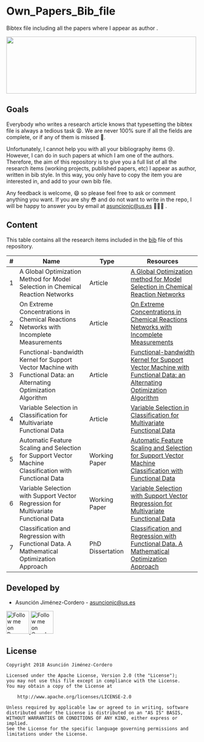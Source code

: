 # Own_Papers_Bib_file

Bibtex file including all the papers where I appear as author .

<img src="https://upload.wikimedia.org/wikipedia/commons/thumb/3/30/BibTeX_logo.svg/1280px-BibTeX_logo.svg.png" height="150" width="500"/>

## Goals

Everybody who writes a research article knows that typesetting the bibtex file is always a tedious task 😩. We are never 
100% sure if all the fields are complete, or if any of them is missed 🤔. 

Unfortunately, I cannot help you with all your bibliography items 😢. However, I can do in such papers at which I am one
 of the authors. Therefore, the aim of this repository is to give you a full list of all the research items (working 
 projects, published papers, etc) I appear as author, written in bib style. In this way, you only have to copy the item 
 you are interested in, and add to your own bib file. 
 
 Any feedback is welcome, 😄 so please feel free to ask or comment anything you want. If you are shy 😳 and do not want to
write in the repo, I will be happy to answer you by email at asuncionjc@us.es 👩🏻‍💻 .

## Content

This table contains all the research items included in the [bib](./asuncionjc_author_bib_file.tex) file of this repository.

| # | Name  | Type | Resources |
| - | ----- | -----| --------- |
| 1 | A Global Optimization Method for Model Selection in Chemical Reaction Networks | Article |[A Global Optimization method for Model Selection in Chemical Reaction Networks](https://www.sciencedirect.com/science/article/pii/S0098135416301740) |
| 2 | On Extreme Concentrations in Chemical Reactions Networks with Incomplete Measurements | Article |[On Extreme Concentrations in Chemical Reactions Networks with Incomplete Measurements](https://pubs.acs.org/doi/abs/10.1021/acs.iecr.6b00714) |
| 3 | Functional-bandwidth Kernel for Support Vector Machine with Functional Data: an Alternating Optimization Algorithm | Article |[Functional-bandwidth Kernel for Support Vector Machine with Functional Data: an Alternating Optimization Algorithm](https://www.sciencedirect.com/science/article/abs/pii/S0377221718309494) |
| 4 | Variable Selection in Classification for Multivariate Functional Data | Article |[Variable Selection in Classification for Multivariate Functional Data](https://www.sciencedirect.com/science/article/pii/S0020025518310107) |
| 5 | Automatic Feature Scaling and Selection for Support Vector Machine Classification with Functional Data | Working Paper |[Automatic Feature Scaling and Selection for Support Vector Machine Classification with Functional Data](https://www.researchgate.net/publication/323428879_Automatic_Feature_Scaling_and_Selection_for_Support_Vector_Machine_Classification_with_Functional_Data) |
| 6 | Variable Selection with Support Vector Regression for Multivariate Functional Data | Working Paper |[Variable Selection with Support Vector Regression for Multivariate Functional Data](https://www.researchgate.net/publication/327552293_Variable_Selection_with_Support_Vector_Regression_for_Multivariate_Functional_Data) |
| 7 | Classification and Regression with Functional Data. A Mathematical Optimization Approach | PhD Dissertation |[Classification and Regression with Functional Data. A Mathematical Optimization Approach](https://idus.us.es/xmlui/handle/11441/83268) |
 
Developed by
------------

* Asunción Jiménez-Cordero - <asuncionjc@us.es>

<a href="https://www.researchgate.net/profile/Asuncion_Jimenez-Cordero">
  <img alt="Follow me on ResearchGate" src="https://1.bp.blogspot.com/-jz1remm4weY/WK86heRgepI/AAAAAAAACrU/APGaq-EpMakpsh-mZw5eQIyNpA_DN1dBwCLcB/s1600/researchgate_.jpg" height="60" width="60"/>
</a>
<a href="https://scholar.google.es/citations?user=JegcEYwAAAAJ&hl=es&oi=ao">
  <img alt="Follow me on Google Scholar" src="https://encrypted-tbn0.gstatic.com/images?q=tbn:ANd9GcQQUfpGKX9zs9WpaNw_qSqwU3Q3qeqLrIV0cXHsJxxgPkVaVqze" height="60" width="60"/>
</a>

License
-------

    Copyright 2018 Asunción Jiménez-Cordero

    Licensed under the Apache License, Version 2.0 (the "License");
    you may not use this file except in compliance with the License.
    You may obtain a copy of the License at

        http://www.apache.org/licenses/LICENSE-2.0

    Unless required by applicable law or agreed to in writing, software
    distributed under the License is distributed on an "AS IS" BASIS,
    WITHOUT WARRANTIES OR CONDITIONS OF ANY KIND, either express or implied.
    See the License for the specific language governing permissions and
    limitations under the License.